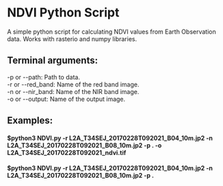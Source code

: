 # NDVI Python Script

A simple python script for calculating NDVI values from Earth Observation data. Works with rasterio and numpy libraries.

## Terminal arguments:

-p or --path: Path to data.\
-r or --red_band: Name of the red band image.\
-n or --nir_band: Name of the NIR band image.\
-o or --output: Name of the output image.

## Examples:

#### $python3 NDVI.py -r L2A_T34SEJ_20170228T092021_B04_10m.jp2 -n L2A_T34SEJ_20170228T092021_B08_10m.jp2 -p . -o L2A_T34SEJ_20170228T092021_ndvi.tif

#### $python3 NDVI.py -r L2A_T34SEJ_20170228T092021_B04_10m.jp2 -n L2A_T34SEJ_20170228T092021_B08_10m.jp2 -p .

